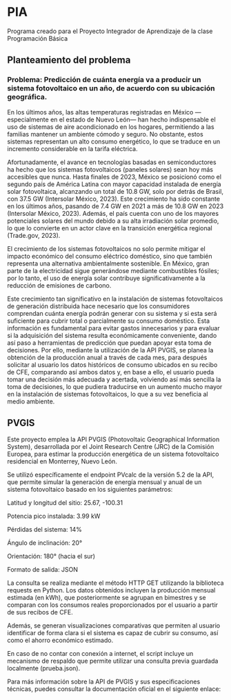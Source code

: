 # PIA
Programa creado para el Proyecto Integrador de Aprendizaje de la clase Programación Básica

## Planteamiento del problema

### Problema: Predicción de cuánta energía va a producir un sistema fotovoltaico en un año, de acuerdo con su ubicación geográfica.

En los últimos años, las altas temperaturas registradas en México —especialmente en el estado de Nuevo León— han hecho indispensable el uso de sistemas de aire acondicionado en los hogares, permitiendo a las familias mantener un ambiente cómodo y seguro. No obstante, estos sistemas representan un alto consumo energético, lo que se traduce en un incremento considerable en la tarifa eléctrica.

Afortunadamente, el avance en tecnologías basadas en semiconductores ha hecho que los sistemas fotovoltaicos (paneles solares) sean hoy más accesibles que nunca. Hasta finales de 2023, México se posicionó como el segundo país de América Latina con mayor capacidad instalada de energía solar fotovoltaica, alcanzando un total de 10.8 GW, solo por detrás de Brasil, con 37.5 GW (Intersolar México, 2023). Este crecimiento ha sido constante en los últimos años, pasando de 7.4 GW en 2021 a más de 10.8 GW en 2023 (Intersolar México, 2023). Además, el país cuenta con uno de los mayores potenciales solares del mundo debido a su alta irradiación solar promedio, lo que lo convierte en un actor clave en la transición energética regional (Trade.gov, 2023).

El crecimiento de los sistemas fotovoltaicos no solo permite mitigar el impacto económico del consumo eléctrico doméstico, sino que también representa una alternativa ambientalmente sostenible. En México, gran parte de la electricidad sigue generándose mediante combustibles fósiles; por lo tanto, el uso de energía solar contribuye significativamente a la reducción de emisiones de carbono.

Este crecimiento tan significativo en la instalación de sistemas fotovoltaicos de generación distribuida hace necesario que los consumidores comprendan cuánta energía podrán generar con su sistema y si esta será suficiente para cubrir total o parcialmente su consumo doméstico. Esta información es fundamental para evitar gastos innecesarios y para evaluar si la adquisición del sistema resulta económicamente conveniente, dando así paso a herramientas de predicción que puedan apoyar esta toma de decisiones. Por ello, mediante la utilización de la API PVGIS, se planea la obtención de la producción anual a través de cada mes, para después solicitar al usuario los datos históricos de consumo ubicados en su recibo de CFE, comparando así ambos datos y, en base a ello, el usuario pueda tomar una decisión más adecuada y acertada, volviendo así más sencilla la toma de decisiones, lo que pudiera traducirse en un aumento mucho mayor en la instalación de sistemas fotovoltaicos, lo que a su vez beneficia al medio ambiente.

## PVGIS

Este proyecto emplea la API PVGIS (Photovoltaic Geographical Information System), desarrollada por el Joint Research Centre (JRC) de la Comisión Europea, para estimar la producción energética de un sistema fotovoltaico residencial en Monterrey, Nuevo León.

Se utilizó específicamente el endpoint PVcalc de la versión 5.2 de la API, que permite simular la generación de energía mensual y anual de un sistema fotovoltaico basado en los siguientes parámetros:

Latitud y longitud del sitio: 25.67, -100.31

Potencia pico instalada: 3.99 kW

Pérdidas del sistema: 14%

Ángulo de inclinación: 20° 

Orientación: 180° (hacia el sur)

Formato de salida: JSON

La consulta se realiza mediante el método HTTP GET utilizando la biblioteca requests en Python. Los datos obtenidos incluyen la producción mensual estimada (en kWh), que posteriormente se agrupan en bimestres y se comparan con los consumos reales proporcionados por el usuario a partir de sus recibos de CFE.

Además, se generan visualizaciones comparativas que permiten al usuario identificar de forma clara si el sistema es capaz de cubrir su consumo, así como el ahorro económico estimado.

En caso de no contar con conexión a internet, el script incluye un mecanismo de respaldo que permite utilizar una consulta previa guardada localmente (prueba.json).

Para más información sobre la API de PVGIS y sus especificaciones técnicas, puedes consultar la documentación oficial en el siguiente enlace:

